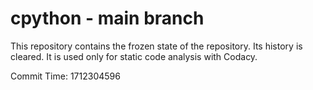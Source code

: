 # cpython - main branch

This repository contains the frozen state of the repository.
Its history is cleared. It is used only for static code
analysis with Codacy.

Commit Time: 1712304596